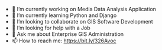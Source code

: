 

- 🔭 I’m currently working on Media Data Analysis Application
- 🌱 I’m currently learning Python and Django
- 👯 I’m looking to collaborate on GIS Software Development
- 🤔 I’m looking for help with a Job
- 💬 Ask me about Enterprise GIS Administration
- 📫 How to reach me: https://bit.ly/326Avoc
